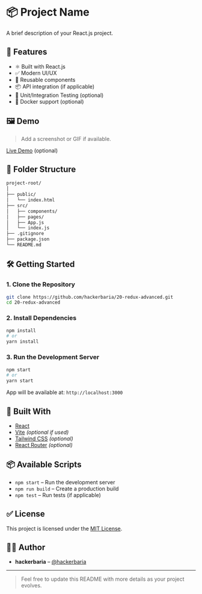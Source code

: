 # 📦 Project Name

A brief description of your React.js project.

## 🚀 Features

- ⚛️ Built with React.js
- ✅ Modern UI/UX
- 🔄 Reusable components
- 📦 API integration (if applicable)
- 🧪 Unit/Integration Testing (optional)
- 🐳 Docker support (optional)

## 🖼️ Demo

> Add a screenshot or GIF if available.

[Live Demo](https://your-demo-link.com) (optional)

## 📁 Folder Structure

```bash
project-root/
│
├── public/
│   └── index.html
├── src/
│   ├── components/
│   ├── pages/
│   ├── App.js
│   └── index.js
├── .gitignore
├── package.json
└── README.md
```

## 🛠️ Getting Started

### 1. Clone the Repository

```bash
git clone https://github.com/hackerbaria/20-redux-advanced.git
cd 20-redux-advanced
```

### 2. Install Dependencies

```bash
npm install
# or
yarn install
```

### 3. Run the Development Server

```bash
npm start
# or
yarn start
```

App will be available at: `http://localhost:3000`

## 🧱 Built With

- [React](https://reactjs.org/)
- [Vite](https://vitejs.dev/) *(optional if used)*
- [Tailwind CSS](https://tailwindcss.com/) *(optional)*
- [React Router](https://reactrouter.com/) *(optional)*

## 📦 Available Scripts

- `npm start` – Run the development server
- `npm run build` – Create a production build
- `npm test` – Run tests (if applicable)

## ✅ License

This project is licensed under the [MIT License](LICENSE).

## 🙋‍♂️ Author

- **hackerbaria** – [@hackerbaria](https://github.com/hackerbaria)

---

> Feel free to update this README with more details as your project evolves.
